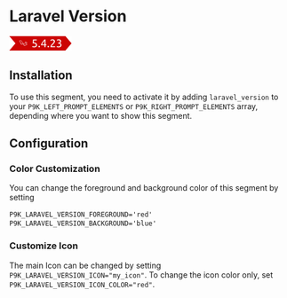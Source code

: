 # Laravel Version

![](segment.png)

## Installation

To use this segment, you need to activate it by adding `laravel_version` to your
`P9K_LEFT_PROMPT_ELEMENTS` or `P9K_RIGHT_PROMPT_ELEMENTS` array, depending
where you want to show this segment.

## Configuration

### Color Customization

You can change the foreground and background color of this segment by setting
```
P9K_LARAVEL_VERSION_FOREGROUND='red'
P9K_LARAVEL_VERSION_BACKGROUND='blue'
```

### Customize Icon

The main Icon can be changed by setting `P9K_LARAVEL_VERSION_ICON="my_icon"`. To change the
icon color only, set `P9K_LARAVEL_VERSION_ICON_COLOR="red"`.